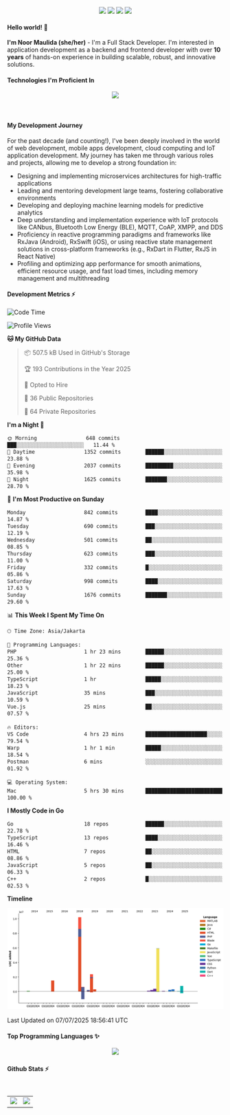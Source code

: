 <p align="center">
  <img src="https://dev.discordprofiles.me/badge/status/814439552055771206?simple=true">
  <img src="https://dev.discordprofiles.me/badge/playing/814439552055771206">
  <img src="https://dev.discordprofiles.me/badge/vscode/814439552055771206">
  <img src="https://dev.discordprofiles.me/badge/spotify/814439552055771206">
</p>

#### Hello world! 👋
**I'm Noor Maulida (she/her)** - I'm a Full Stack Developer. I'm interested in application development as a backend and frontend developer with over **10 years** of hands-on experience in building scalable, robust, and innovative solutions.

#### Technologies I'm Proficient In
<p align="center">
  <img src="https://skillicons.dev/icons?i=go,laravel,nodejs,vue,react,flutter,python,mongodb,docker,aws,gcp" />
</p>
<br>

#### My Development Journey
For the past decade (and counting!), I've been deeply involved in the world of web development, mobile apps development, cloud computing and IoT application development. My journey has taken me through various roles and projects, allowing me to develop a strong foundation in:

* Designing and implementing microservices architectures for high-traffic applications
* Leading and mentoring development large teams, fostering collaborative environments
* Developing and deploying machine learning models for predictive analytics
* Deep understanding and implementation experience with IoT protocols like CANbus, Bluetooth Low Energy (BLE), MQTT, CoAP, XMPP, and DDS
* Proficiency in reactive programming paradigms and frameworks like RxJava (Android), RxSwift (iOS), or using reactive state management solutions in cross-platform frameworks (e.g., RxDart in Flutter, RxJS in React Native)
* Profiling and optimizing app performance for smooth animations, efficient resource usage, and fast load times, including memory management and multithreading

#### Development Metrics ⚡
<!--START_SECTION:waka-->
![Code Time](http://img.shields.io/badge/Code%20Time-1%2C112%20hrs%2017%20mins-blue)

![Profile Views](http://img.shields.io/badge/Profile%20Views-0-blue)

**🐱 My GitHub Data** 

> 📦 507.5 kB Used in GitHub's Storage 
 > 
> 🏆 193 Contributions in the Year 2025
 > 
> 💼 Opted to Hire
 > 
> 📜 36 Public Repositories 
 > 
> 🔑 64 Private Repositories 
 > 
**I'm a Night 🦉** 

```text
🌞 Morning                648 commits         ███░░░░░░░░░░░░░░░░░░░░░░   11.44 % 
🌆 Daytime                1352 commits        ██████░░░░░░░░░░░░░░░░░░░   23.88 % 
🌃 Evening                2037 commits        █████████░░░░░░░░░░░░░░░░   35.98 % 
🌙 Night                  1625 commits        ███████░░░░░░░░░░░░░░░░░░   28.70 % 
```
📅 **I'm Most Productive on Sunday** 

```text
Monday                   842 commits         ████░░░░░░░░░░░░░░░░░░░░░   14.87 % 
Tuesday                  690 commits         ███░░░░░░░░░░░░░░░░░░░░░░   12.19 % 
Wednesday                501 commits         ██░░░░░░░░░░░░░░░░░░░░░░░   08.85 % 
Thursday                 623 commits         ███░░░░░░░░░░░░░░░░░░░░░░   11.00 % 
Friday                   332 commits         █░░░░░░░░░░░░░░░░░░░░░░░░   05.86 % 
Saturday                 998 commits         ████░░░░░░░░░░░░░░░░░░░░░   17.63 % 
Sunday                   1676 commits        ███████░░░░░░░░░░░░░░░░░░   29.60 % 
```


📊 **This Week I Spent My Time On** 

```text
🕑︎ Time Zone: Asia/Jakarta

💬 Programming Languages: 
PHP                      1 hr 23 mins        ██████░░░░░░░░░░░░░░░░░░░   25.36 % 
Other                    1 hr 22 mins        ██████░░░░░░░░░░░░░░░░░░░   25.00 % 
TypeScript               1 hr                █████░░░░░░░░░░░░░░░░░░░░   18.23 % 
JavaScript               35 mins             ███░░░░░░░░░░░░░░░░░░░░░░   10.59 % 
Vue.js                   25 mins             ██░░░░░░░░░░░░░░░░░░░░░░░   07.57 % 

🔥 Editors: 
VS Code                  4 hrs 23 mins       ████████████████████░░░░░   79.54 % 
Warp                     1 hr 1 min          █████░░░░░░░░░░░░░░░░░░░░   18.54 % 
Postman                  6 mins              ░░░░░░░░░░░░░░░░░░░░░░░░░   01.92 % 

💻 Operating System: 
Mac                      5 hrs 30 mins       █████████████████████████   100.00 % 
```

**I Mostly Code in Go** 

```text
Go                       18 repos            ██████░░░░░░░░░░░░░░░░░░░   22.78 % 
TypeScript               13 repos            ████░░░░░░░░░░░░░░░░░░░░░   16.46 % 
HTML                     7 repos             ██░░░░░░░░░░░░░░░░░░░░░░░   08.86 % 
JavaScript               5 repos             ██░░░░░░░░░░░░░░░░░░░░░░░   06.33 % 
C++                      2 repos             █░░░░░░░░░░░░░░░░░░░░░░░░   02.53 % 
```



**Timeline**

![Lines of Code chart](https://raw.githubusercontent.com/noormaulida/noormaulida/main/assets/bar_graph.png)


 Last Updated on 07/07/2025 18:56:41 UTC
<!--END_SECTION:waka-->

#### Top Programming Languages ✨
<p align="center">
  <img src="https://api.githubtrends.io/user/svg/noormaulida/langs?time_range=one_year&include_private=true&compact=true&theme=dark" />
</p>

#### Github Stats ⚡
<p align="center">
  <table>
    <tr>
      <td>
        <img src="https://github-readme-streak-stats.herokuapp.com?user=noormaulida&theme=react&hide_border=true&mode=weekly" height="180" />
      </td>
      <td>
        <img src="https://github-readme-stats.vercel.app/api?username=noormaulida&theme=react&count_private=true&hide_border=true&line_height=20" height="180"/>
      </td>
    </tr>
</p>
<br>

